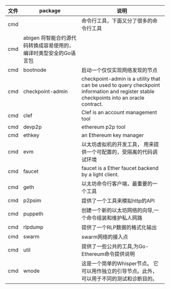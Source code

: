 |文件|package|说明|
|-----|----------|-----------------------------------------------------------------------------------|
|cmd  |	         |命令行工具，下面又分了很多的命令行工具|
|cmd  |abigen	将智能合约源代码转换成容易使用的，编译时类型安全的Go语言包|
|cmd  |bootnode	 |启动一个仅仅实现网络发现的节点|
|cmd  | checkpoint-admin|  checkpoint-admin is a utility that can be used to query checkpoint information and register stable checkpoints into an oracle contract.|
|cmd  |  clef    | Clef is an account management tool|
|cmd  | devp2p   | ethereum p2p tool|
|cmd  |  ethkey  | an Ethereum key manager|
|cmd  |	evm	 |以太坊虚拟机的开发工具， 用来提供一个可配置的，受隔离的代码调试环境|
|cmd  |	faucet	 |faucet is a Ether faucet backend by a light client.|
|cmd  |geth	 |以太坊命令行客户端，最重要的一个工具|
|cmd  |p2psim	 |提供了一个工具来模拟http的API|
|cmd  |puppeth	 |创建一个新的以太坊网络的向导,一个命令组装和维护私人网路|
|cmd  |rlpdump	 |提供了一个RLP数据的格式化输出|
|cmd  |swarm	 |swarm网络的接入点|
|cmd  |util	 |提供了一些公共的工具,为Go-Ethereum命令提供说明|
|cmd  |wnode     |这是一个简单的Whisper节点。 它可以用作独立的引导节点。此外，可以用于不同的测试和诊断目的。|
